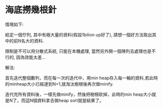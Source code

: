 # 海底撈幾根針

情境如下:

給定一個佇列, 其中有極大量的資料\(假設1bilion up好了\), 請想一個好方法取出其中的前N名大的資料.

限制是不可以用分散式系統, 只能在本機處理, 當然另外開一個陣列去處理也是不行的, 因為效能太差...  
  
  
  
解法:

首先迭代整個數列，而在每一次的迭代中，用min heap存入每一輪的資料,若此時的minheap大小已經達到N+1,就淘汰樹根後再次做minify.

迭代完所有資料後，一樣先做minify，然後把樹根砍掉，此時的min heap大小就是N了，而這N個資料拿去做heap sort就是結果了。

